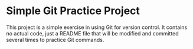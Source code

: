 # Simple Git Practice Project

This project is a simple exercise in using Git for version control. It contains no actual code, just a README file that will be modified and committed several times to practice Git commands.
